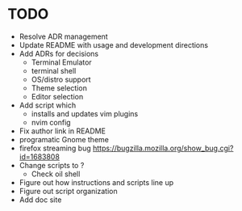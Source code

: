 # TODO

- Resolve ADR management
- Update README with usage and development directions
- Add ADRs for decisions
	- Terminal Emulator
	- terminal shell
	- OS/distro support
	- Theme selection
	- Editor selection
- Add script which
    - installs and updates vim plugins
    - nvim config
- Fix author link in README
- programatic Gnome theme
- firefox streaming bug https://bugzilla.mozilla.org/show_bug.cgi?id=1683808
- Change scripts to ?
	- Check oil shell
- Figure out how instructions and scripts line up
- Figure out script organization
- Add doc site
